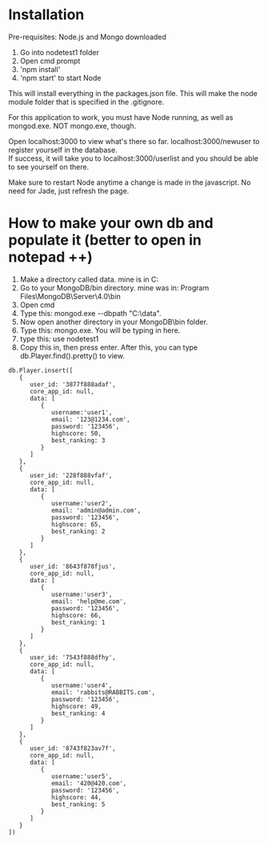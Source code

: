 # Installation
Pre-requisites: Node.js and Mongo downloaded

1. Go into nodetest1 folder
2. Open cmd prompt
3. 'npm install'
4. 'npm start' to start Node

This will install everything in the packages.json file. This will make the node module folder that is specified in the .gitignore.

For this application to work, you must have Node running, as well as mongod.exe.  NOT mongo.exe, though. 

Open localhost:3000 to view what's there so far.
localhost:3000/newuser  to register yourself in the database.  
If success, it will take you to localhost:3000/userlist and you should be able to see yourself on there.

Make sure to restart Node anytime a change is made in the javascript. No need for Jade, just refresh the page.


# How to make your own db and populate it (better to open in notepad ++)
1. Make a directory called data. mine is in C: 
2. Go to your MongoDB/bin directory. mine was in: Program Files\MongoDB\Server\4.0\bin
3. Open cmd
4. Type this:  mongod.exe --dbpath "C:\data".
5. Now open another directory in your MongoDB\bin folder.
6. Type this: mongo.exe.  You will be typing in here.
7. type this:  use nodetest1
8. Copy this in, then press enter. After this, you can type db.Player.find().pretty() to view.
```
db.Player.insert([
   {
      user_id: '3877f888adaf', 
      core_app_id: null, 
      data: [	
         {
            username:'user1',
            email: '123@1234.com',
            password: '123456',
			highscore: 50,
			best_ranking: 3 
         }
      ]
   },
   {
      user_id: '228f888vfaf', 
      core_app_id: null, 
      data: [	
         {
            username:'user2',
            email: 'admin@admin.com',
            password: '123456',
			highscore: 65,
			best_ranking: 2 
         }
      ]
   },
   {
      user_id: '8643f878fjus', 
      core_app_id: null, 
      data: [	
         {
            username:'user3',
            email: 'help@me.com',
            password: '123456',
			highscore: 66,
			best_ranking: 1 
         }
      ]
   },
   {
      user_id: '7543f888dfhy', 
      core_app_id: null, 
      data: [	
         {
            username:'user4',
            email: 'rabbits@RABBITS.com',
            password: '123456',
			highscore: 49,
			best_ranking: 4 
         }
      ]
   },
   {
      user_id: '8743f823av7f', 
      core_app_id: null, 
      data: [	
         {
            username:'user5',
            email: '420@420.com',
            password: '123456',
			highscore: 44,
			best_ranking: 5 
         }
      ]
   }
])
```
